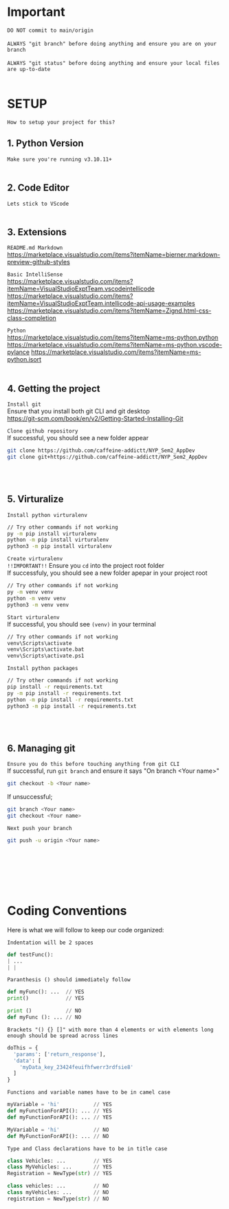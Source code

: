 # Important
`DO NOT commit to main/origin`<br><br>
`ALWAYS "git branch" before doing anything and ensure you are on your branch`<br><br>
`ALWAYS "git status" before doing anything and ensure your local files are up-to-date`<br><br>

# SETUP
`How to setup your project for this?`
## 1. Python Version
`Make sure you're running v3.10.11+`
<br><br>

## 2. Code Editor
`Lets stick to VScode`
<br><br>

## 3. Extensions
`README.md Markdown`<br>
https://marketplace.visualstudio.com/items?itemName=bierner.markdown-preview-github-styles

`Basic IntelliSense`<br>
https://marketplace.visualstudio.com/items?itemName=VisualStudioExptTeam.vscodeintellicode
https://marketplace.visualstudio.com/items?itemName=VisualStudioExptTeam.intellicode-api-usage-examples
https://marketplace.visualstudio.com/items?itemName=Zignd.html-css-class-completion

`Python`<br>
https://marketplace.visualstudio.com/items?itemName=ms-python.python
https://marketplace.visualstudio.com/items?itemName=ms-python.vscode-pylance
https://marketplace.visualstudio.com/items?itemName=ms-python.isort
<br><br>

## 4. Getting the project
`Install git`<br>
Ensure that you install both git CLI and git desktop<br>
https://git-scm.com/book/en/v2/Getting-Started-Installing-Git

`Clone github repository`<br>
If successful, you should see a new folder appear
```sh
git clone https://github.com/caffeine-addictt/NYP_Sem2_AppDev
git clone git+https://github.com/caffeine-addictt/NYP_Sem2_AppDev
```
<br><br>

## 5. Virturalize
`Install python virturalenv`
```sh
// Try other commands if not working
py -m pip install virturalenv
python -m pip install virturalenv
python3 -m pip install virturalenv
```

`Create virturalenv`<br>
`!!IMPORTANT!!` Ensure you `cd` into the project root folder<br>
If successfuly, you should see a new folder apepar in your project root
```sh
// Try other commands if not working
py -m venv venv
python -m venv venv
python3 -m venv venv
```

`Start virturalenv`<br>
If successful, you should see `(venv)` in your terminal
```sh
// Try other commands if not working
venv\Scripts\activate
venv\Scripts\activate.bat
venv\Scripts\activate.ps1
```

`Install python packages`
```sh
// Try other commands if not working
pip install -r requirements.txt
py -m pip install -r requirements.txt
python -m pip install -r requirements.txt
python3 -m pip install -r requirements.txt
```
<br><br>

## 6. Managing git
`Ensure you do this before touching anything from git CLI`<br>
If successful, run `git branch` and ensure it says "On branch \<Your name\>"
```sh
git checkout -b <Your name>
```

If unsuccessful;
```sh
git branch <Your name>
git checkout <Your name>
```

`Next push your branch`
```sh
git push -u origin <Your name>
```

<br><br><br><br><br>

# Coding Conventions
Here is what we will follow to keep our code organized:

`Indentation will be 2 spaces`
```py
def testFunc():
| ...
| |
```

`Paranthesis () should immediately follow`
```py
def myFunc(): ...  // YES
print()            // YES

print ()           // NO
def myFunc (): ... // NO
```

`Brackets "() {} []" with more than 4 elements or with elements long enough should be spread across lines`
```py
doThis = {
  'params': ['return_response'],
  'data': [
    'myData_key_23424feuifhfwerr3rdfsie8'
  ]
}
```

`Functions and variable names have to be in camel case`
```py
myVariable = 'hi'           // YES
def myFunctionForAPI(): ... // YES
def myFunctionForAPI(): ... // YES

MyVariable = 'hi'           // NO
def MyFunctionForAPI(): ... // NO
```

`Type and Class declarations have to be in title case`
```py
class Vehicles: ...         // YES
class MyVehicles: ...       // YES
Registration = NewType(str) // YES

class vehicles: ...         // NO
class myVehicles: ...       // NO
registration = NewType(str) // NO
```